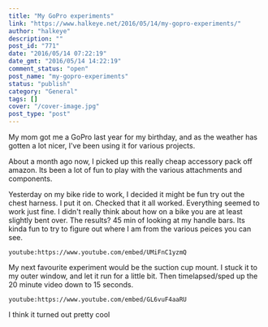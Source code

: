 ```yaml
---
title: "My GoPro experiments"
link: "https://www.halkeye.net/2016/05/14/my-gopro-experiments/"
author: "halkeye"
description: ""
post_id: "771"
date: "2016/05/14 07:22:19"
date_gmt: "2016/05/14 14:22:19"
comment_status: "open"
post_name: "my-gopro-experiments"
status: "publish"
category: "General"
tags: []
cover: "/cover-image.jpg"
post_type: "post"
---
```


My mom got me a GoPro last year for my birthday, and as the weather has gotten a lot nicer, I've been using it for various projects.

About a month ago now, I picked up this really cheap accessory pack off amazon. Its been a lot of fun to play with the various attachments and components.

Yesterday on my bike ride to work, I decided it might be fun try out the chest harness. I put it on. Checked that it all worked. Everything seemed to work just fine. I didn't really think about how on a bike you are at least slightly bent over. The results? 45 min of looking at my handle bars. Its kinda fun to try to figure out where I am from the various peices you can see.

`youtube:https://www.youtube.com/embed/UMiFnC1yzmQ`

My next favourite experiment would be the suction cup mount. I stuck it to my outer window, and let it run for a little bit. Then timelapsed/sped up the 20 minute video down to 15 seconds.

`youtube:https://www.youtube.com/embed/GL6vuF4aaRU`

I think it turned out pretty cool
